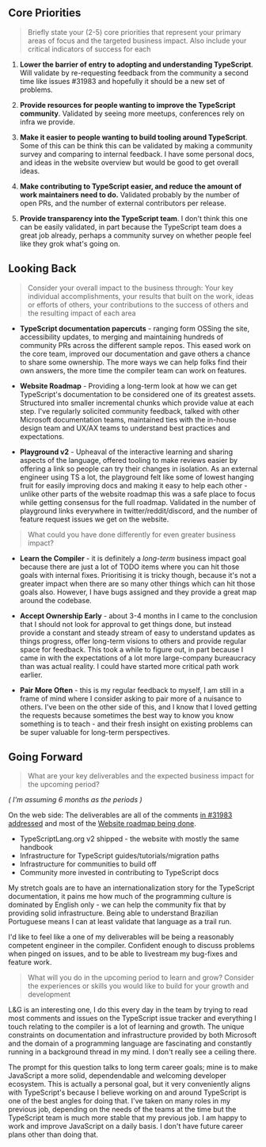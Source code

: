 
## Core Priorities

> Briefly state your (2-5) core priorities that represent your primary areas of focus and the targeted business impact. Also include your critical indicators of success for each

1. **Lower the barrier of entry to adopting and understanding TypeScript**. Will validate by re-requesting feedback from the community a second time like issues #31983 and hopefully it should be a new set of problems.

2. **Provide resources for people wanting to improve the TypeScript community**. Validated by seeing more meetups, conferences rely on infra we provide.

3. **Make it easier to people wanting to build tooling around TypeScript**. Some of this can be think this can be validated by making a community survey and comparing to internal feedback. I have some personal docs, and ideas in the website overview but would be good to get overall ideas.

4. **Make contributing to TypeScript easier, and reduce the amount of work maintainers need to do.** Validated probably by the number of open PRs, and the number of external contributors per release.

5. **Provide transparency into the TypeScript team**. I don't think this one can be easily validated, in part because the TypeScript team does a great job already, perhaps a community survey on whether people feel like they grok what's going on.

##  Looking Back

> Consider your overall impact to the business through: Your key individual accomplishments, your results that built on the work, ideas or efforts of others, your contributions to the success of others and the resulting impact of each area

- **TypeScript documentation papercuts** - ranging form OSSing the site, accessibility updates, to merging and maintaining hundreds of community PRs across the different sample repos. This eased work on the core team, improved our documentation and gave others a chance to share some ownership. The more ways we can help folks find their own answers, the more time the compiler team can work on features.

- **Website Roadmap** - Providing a long-term look at how we can get TypeScript's documentation to be considered one of its greatest assets. Structured into smaller incremental chunks which provide value at each step. I've regularly solicited community feedback, talked with other Microsoft documentation teams, maintained ties with the in-house design team and UX/AX teams to understand best practices and expectations. 

- **Playground v2** - Upheaval of the interactive learning and sharing aspects of the language, offered tooling to make reviews easier by offering a link so people can try their changes in isolation. As an external engineer using TS a lot, the playground felt like some of lowest hanging fruit for easily improving docs and making it easy to help each other - unlike other parts of the website roadmap this was a safe place to focus while getting consensus for the full roadmap. Validated in the number of playground links everywhere in twitter/reddit/discord, and the number of feature request issues we get on the website.

> What could you have done differently for even greater business impact?

- **Learn the Compiler** - it is definitely a *long-term* business impact goal because there are just a lot of TODO items where you can hit those goals with internal fixes. Prioritising it is tricky though, because it's not a greater impact when there are so many other things which can hit those goals also. However, I have bugs assigned and they provide a great map around the codebase.

- **Accept Ownership Early** - about 3-4 months in I came to the conclusion that I should not look for approval to get things done, but instead provide a constant and steady stream of easy to understand updates as things progress, offer long-term visions to others and provide regular space for feedback. This took a while to figure out, in part because I came in with the expectations of a lot more large-company bureaucracy than was actual reality. I could have started more critical path work earlier.

- **Pair More Often** - this is my regular feedback to myself, I am still in a frame of mind where I consider asking to pair more of a nuisance to others. I've been on the other side of this, and I know that I loved getting the requests because sometimes the best way to know you know something is to teach - and their fresh insight on existing problems can be super valuable for long-term perspectives.

## Going Forward

> What are your key deliverables and the expected business impact for the upcoming period?

_( I'm assuming 6 months as the periods )_

On the web side: The deliverables are all of the comments [in #31983 addressed](https://github.com/microsoft/TypeScript/issues/31983) and most of the [Website roadmap being done](https://github.com/microsoft/TypeScript-Website/issues/94).

- TypeScriptLang.org v2 shipped - the website with mostly the same handbook
- Infrastructure for TypeScript guides/tutorials/migration paths
- Infrastructure for communities to build off
- Community more invested in contributing to TypeScript docs

My stretch goals are to have an internationalization story for the TypeScript documentation, it pains me how much of the programming culture is dominated by English only - we can help the community fix that by providing solid infrastructure. Being able to understand Brazilian Portuguese means I can at least validate that language as a trail run.

I'd like to feel like a one of my deliverables will be being a reasonably competent engineer in the compiler. Confident enough to discuss problems when pinged on issues, and to be able to livestream my bug-fixes and feature work. 

> What will you do in the upcoming period to learn and grow? Consider the experiences or skills you would like to build for your growth and development

L&G is an interesting one, I do this every day in the team by trying to read most comments and issues on the TypeScript issue tracker and everything I touch relating to the compiler is a lot of learning and growth. The unique constraints on documentation and infrastructure provided by both Microsoft and the domain of a programming language are fascinating and constantly running in a background thread in my mind. I don't really see a ceiling there.

The prompt for this question talks to long term career goals; mine is to make JavaScript a more solid, dependendable and welcoming developer ecosystem. This is actually a personal goal, but it very conveniently aligns with TypeScript's because I believe working on and around TypeScript is one of the best angles for doing that. I've taken on many roles in my previous job, depending on the needs of the teams at the time but the TypeScript team is much more stable that my previous job. I am happy to work and improve JavaScript on a daily basis. I don't have future career plans other than doing that.